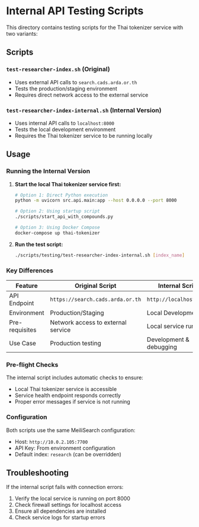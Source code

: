 # Internal API Testing Scripts

This directory contains testing scripts for the Thai tokenizer service with two variants:

## Scripts

### `test-researcher-index.sh` (Original)
- Uses external API calls to `search.cads.arda.or.th`
- Tests the production/staging environment
- Requires direct network access to the external service

### `test-researcher-index-internal.sh` (Internal Version) 
- Uses internal API calls to `localhost:8000`
- Tests the local development environment
- Requires the Thai tokenizer service to be running locally

## Usage

### Running the Internal Version

1. **Start the local Thai tokenizer service first:**
   ```bash
   # Option 1: Direct Python execution
   python -m uvicorn src.api.main:app --host 0.0.0.0 --port 8000
   
   # Option 2: Using startup script
   ./scripts/start_api_with_compounds.py
   
   # Option 3: Using Docker Compose
   docker-compose up thai-tokenizer
   ```

2. **Run the test script:**
   ```bash
   ./scripts/testing/test-researcher-index-internal.sh [index_name]
   ```

### Key Differences

| Feature | Original Script | Internal Script |
|---------|----------------|-----------------|
| API Endpoint | `https://search.cads.arda.or.th` | `http://localhost:8000` |
| Environment | Production/Staging | Local Development |
| Pre-requisites | Network access to external service | Local service running |
| Use Case | Production testing | Development & debugging |

### Pre-flight Checks

The internal script includes automatic checks to ensure:
- Local Thai tokenizer service is accessible
- Service health endpoint responds correctly
- Proper error messages if service is not running

### Configuration

Both scripts use the same MeiliSearch configuration:
- Host: `http://10.0.2.105:7700`
- API Key: From environment configuration
- Default index: `research` (can be overridden)

## Troubleshooting

If the internal script fails with connection errors:

1. Verify the local service is running on port 8000
2. Check firewall settings for localhost access
3. Ensure all dependencies are installed
4. Check service logs for startup errors

